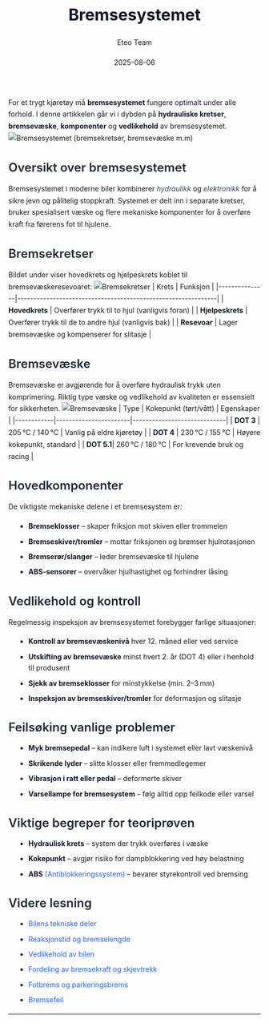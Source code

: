 ﻿---
title: "Bremsesystemet"
date: 2025-08-06
draft: false
author: "Eteo Team"
description: "Guide to Bremsesystemet for Norwegian driving theory exam."
categories: ["Driving Theory"]
tags: ["driving", "theory", "safety"]
featured_image: "/blog/bremsesystemet/bremsesystemet-image.svg"
---
<style>
/* Base text styling */
.article-content {
  font-family: 'Inter', -apple-system, BlinkMacSystemFont, 'Segoe UI', Roboto, Oxygen, Ubuntu, Cantarell, 'Open Sans', 'Helvetica Neue', sans-serif;
  line-height: 1.6;
  color: #1f2937;
  font-size: 16px;
}
/* Headers */
h1 {
  font-size: 2rem;
  font-weight: 700;
  margin: 2rem 0 1.5rem;
  color: #111827;
}
h2 {
  font-size: 1.5rem;
  font-weight: 600;
  margin: 2rem 0 1rem;
  color: #1f2937;
}
h3 {
  font-size: 1.25rem;
  font-weight: 600;
  margin: 1.5rem 0 0.75rem;
  color: #374151;
}
/* Paragraphs */
p {
  margin: 1rem 0;
  line-height: 1.7;
}
/* Lists */
ul, ol {
  margin: 1rem 0 1rem 1.5rem;
  padding-left: 1rem;
}
li {
  margin-bottom: 0.5rem;
  line-height: 1.6;
}
/* Bold and emphasis text */
strong, b {
  font-weight: 700 !important;
  color: #111827;
}
em, i {
  font-style: italic;
  color: #374151;
}
strong em, b i, em strong, i b {
  font-weight: 700 !important;
  font-style: italic;
  color: #111827;
}
/* Links */
a {
  color: #2563eb;
  text-decoration: none;
  transition: color 0.2s ease;
}
a:hover {
  color: #1d4ed8;
  text-decoration: underline;
}
/* Code blocks */
pre, code {
  font-family: 'SFMono-Regular', Consolas, 'Liberation Mono', Menlo, monospace;
  background-color: #f3f4f6;
  border-radius: 0.375rem;
  font-size: 0.875em;
}
pre {
  padding: 1rem;
  overflow-x: auto;
  margin: 1rem 0;
}
code {
  padding: 0.2em 0.4em;
}
/* Blockquotes */
blockquote {
  border-left: 4px solid #e5e7eb;
  margin: 1.5rem 0;
  padding: 0.75rem 1rem 0.75rem 1.5rem;
  background-color: #f9fafb;
  color: #4b5563;
  font-style: italic;
}
/* Tables */
table {
  margin: 1.5rem auto !important;
  border-collapse: collapse !important;
  width: 100% !important;
  max-width: 100%;
  box-shadow: 0 1px 3px rgba(0,0,0,0.1) !important;
  border-radius: 0.5rem !important;
  overflow: hidden !important;
  border: 1px solid #e5e7eb !important;
  display: table !important;
}
th, td {
  padding: 0.75rem 1.25rem !important;
  text-align: left !important;
  border: 1px solid #e5e7eb !important;
  vertical-align: top;
}
th {
  background-color: #f9fafb !important;
  font-weight: 600 !important;
  color: #111827 !important;
  text-transform: uppercase !important;
  font-size: 0.75rem !important;
  letter-spacing: 0.05em !important;
}
tr:nth-child(even) {
  background-color: #f9fafb !important;
}
tr:hover {
  background-color: #f3f4f6 !important;
}
/* Responsive adjustments */
@media (max-width: 768px) {
  .article-content {
    font-size: 15px;
  }
  h1 { font-size: 1.75rem; }
  h2 { font-size: 1.375rem; }
  h3 { font-size: 1.125rem; }
  table {
    display: block !important;
    overflow-x: auto !important;
    -webkit-overflow-scrolling: touch;
  }
}
</style>
For et trygt kjøretøy må **bremsesystemet** fungere optimalt under alle forhold. I denne artikkelen går vi i dybden på **hydrauliske kretser**, **bremsevæske**, **komponenter** og **vedlikehold** av bremsesystemet.
![Bremsesystemet (bremsekretser, bremsevæske m.m)](/blog/bremsesystemet/bremsesystemet-image.svg)
## Oversikt over bremsesystemet
Bremsesystemet i moderne biler kombinerer _hydraulikk_ og _elektronikk_ for å sikre jevn og pålitelig stoppkraft. Systemet er delt inn i separate kretser, bruker spesialisert væske og flere mekaniske komponenter for å overføre kraft fra førerens fot til hjulene.
## Bremsekretser
Bildet under viser hovedkrets og hjelpeskrets koblet til bremsevæskeresevoaret:
![Bremsekretser](/blog/bremsesystemet/bremsesystemet-bremsekretser.svg)
| Krets         | Funksjon                                                     |
|---------------|--------------------------------------------------------------|
| **Hovedkrets**   | Overfører trykk til to hjul (vanligvis foran)                |
| **Hjelpeskrets** | Overfører trykk til de to andre hjul (vanligvis bak)         |
| **Resevoar**     | Lager bremsevæske og kompenserer for slitasje               |
## Bremsevæske
Bremsevæske er avgjørende for å overføre hydraulisk trykk uten komprimering. Riktig type væske og vedlikehold av kvaliteten er essensielt for sikkerheten.
![Bremsevæske](/blog/bremsesystemet/bremsesystemet-bremsevaeske.svg)
| Type       | Kokepunkt (tørt/vått) | Egenskaper                  |
|------------|-----------------------|-----------------------------|
| **DOT 3**  | 205 °C / 140 °C        | Vanlig på eldre kjøretøy    |
| **DOT 4**  | 230 °C / 155 °C        | Høyere kokepunkt, standard  |
| **DOT 5.1**| 260 °C / 180 °C        | For krevende bruk og racing |
## Hovedkomponenter
De viktigste mekaniske delene i et bremsesystem er:
* **Bremseklosser** – skaper friksjon mot skiven eller trommelen
* **Bremseskiver/tromler** – mottar friksjonen og bremser hjulrotasjonen
* **Bremserør/slanger** – leder bremsevæske til hjulene
* [**ABS-sensorer**](/blogs/teori/abs-antiblokkeringssystem "ABS (Antiblokkeringssystem)") – overvåker hjulhastighet og forhindrer låsing
## Vedlikehold og kontroll
Regelmessig inspeksjon av bremsesystemet forebygger farlige situasjoner:
* **Kontroll av bremsevæskenivå** hver 12. måned eller ved service
* **Utskifting av bremsevæske** minst hvert 2. år (DOT 4) eller i henhold til produsent
* **Sjekk av bremseklosser** for minstykkelse (min. 2–3 mm)
* **Inspeksjon av bremseskiver/tromler** for deformasjon og slitasje
## Feilsøking vanlige problemer
* **Myk bremsepedal** – kan indikere luft i systemet eller lavt væskenivå
* **Skrikende lyder** – slitte klosser eller fremmedlegemer
* **Vibrasjon i ratt eller pedal** – deformerte skiver
* **Varsellampe for bremsesystem** – følg alltid opp feilkode eller varsel
## Viktige begreper for teoriprøven
* **Hydraulisk krets** – system der trykk overføres i væske
* **Kokepunkt** – avgjør risiko for dampblokkering ved høy belastning
* [**ABS** (Antiblokkeringssystem)](/blogs/teori/abs-antiblokkeringssystem "ABS (Antiblokkeringssystem)") – bevarer styrekontroll ved bremsing
## Videre lesning
* [Bilens tekniske deler](/blogs/teori/bilens-tekniske-deler "Bilens tekniske deler - En oversikt over bilens hovedkomponenter")
* [Reaksjonstid og bremselengde](/blogs/teori/reaksjonstid-og-bremselengde "Reaksjonstid og bremselengde - Stoppeavstand og reaksjonstid")
* [Vedlikehold av bilen](/blogs/teori/vedlikehold-av-bilen "Vedlikehold av bilen - Guide til regelmessig service og inspeksjon")
* [Fordeling av bremsekraft og skjevtrekk](/blogs/teori/fordeling-av-bremsekraft-og-skjevtrekk "Fordeling av bremsekraft og skjevtrekk")
* [Fotbrems og parkeringsbrems](/blogs/teori/fotbrems-og-parkeringsbrems "Fotbrems og parkeringsbrems - Servicebrems og parkeringsbrems")
* [Bremsefeil](/blogs/teori/bremsefeil "Bremsefeil - Vanlige feil i bremsesystemet")
***